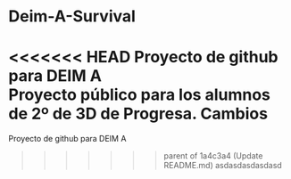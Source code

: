 # Deim-A-Survival
<<<<<<< HEAD
 Proyecto de github para DEIM A <br>
 Proyecto público para los alumnos de 2º de 3D de Progresa.
 Cambios
=======
 Proyecto de github para DEIM A
>>>>>>> parent of 1a4c3a4 (Update README.md)
>>>>>>> asdasdasdasdasd
